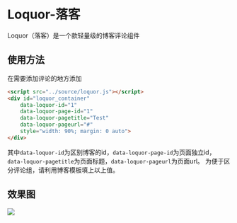 # Loquor-落客

Loquor（落客）是一个款轻量级的博客评论组件

## 使用方法
在需要添加评论的地方添加

```html
<script src="../source/loquor.js"></script>
<div id="loquor_container"
    data-loquor-id="1"
    data-loquor-page-id="1"
    data-loquor-pagetitle="Test"
    data-loquor-pageurl="#"
    style="width: 90%; margin: 0 auto">
</div>
```

其中`data-loquor-id`为区别博客的id，`data-loquor-page-id`为页面独立id，`data-loquor-pagetitle`为页面标题，`data-loquor-pageurl`为页面url。
为便于区分评论组，请利用博客模板填上以上值。

## 效果图
![](http://jayveestorage.qiniudn.com/img/WechatIMG228.jpeg)
